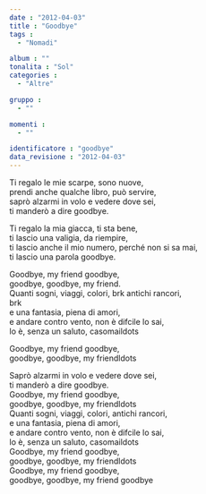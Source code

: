 ```yaml
---
date : "2012-04-03"
title : "Goodbye"
tags : 
  - "Nomadi"

album : ""
tonalita : "Sol"
categories : 
  - "Altre"

gruppo : 
  - ""

momenti : 
  - ""

identificatore : "goodbye"
data_revisione : "2012-04-03"
---
```

  
  
Ti regalo le mie scarpe, sono nuove,    
prendi anche qualche libro, può servire,    
saprò alzarmi in volo e vedere dove sei,   
ti manderò  a dire goodbye.   
  
  
  
Ti regalo la mia giacca, ti sta bene,   
ti lascio una valigia, da riempire,   
ti lascio anche il mio numero, perché non si sa mai,   
ti lascio una parola goodbye.  
  
  
Goodbye,  my friend goodbye,    
goodbye, goodbye,  my friend.  
 Quanti sogni, viaggi, colori,  brk antichi rancori,   
brk  
e una fantasia, piena di amori,   
e andare contro vento, non è difcile lo sai,   
lo è, senza un saluto, casomaildots  
  
  
Goodbye,  my friend goodbye,    
goodbye, goodbye,  my friendldots  
  
  
Saprò alzarmi in volo e vedere dove sei,   
ti manderò  a dire goodbye.    
Goodbye,  my friend goodbye,    
goodbye, goodbye,  my friendldots   
 Quanti sogni, viaggi, colori,  antichi rancori,   
e una fantasia, piena di amori,   
e andare contro vento, non è difcile lo sai,   
lo è, senza un saluto, casomaildots  
Goodbye,  my friend goodbye,    
goodbye, goodbye,  my friendldots    
Goodbye,  my friend goodbye,    
goodbye, goodbye,  my friend goodbye   
  
  
  

